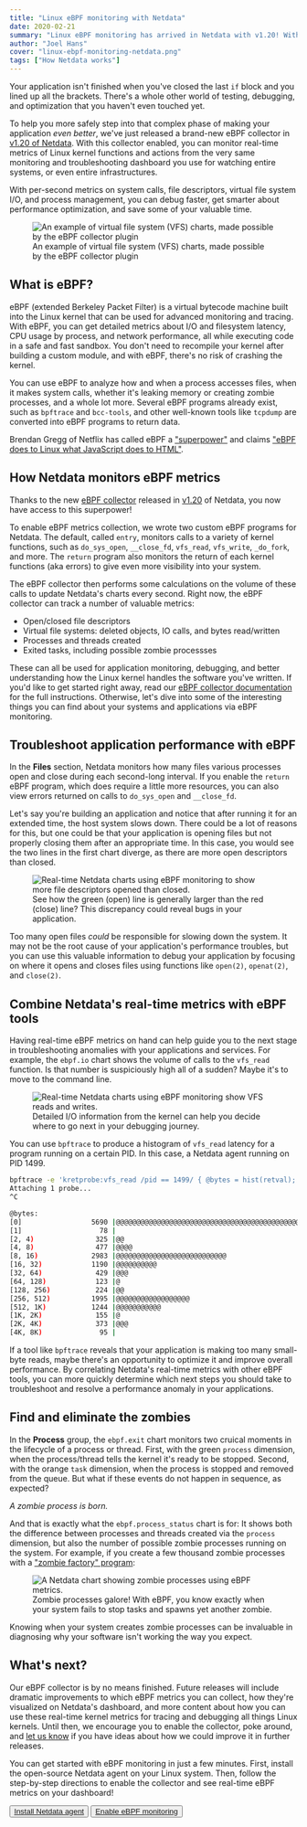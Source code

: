 ```yaml
---
title: "Linux eBPF monitoring with Netdata" 
date: 2020-02-21
summary: "Linux eBPF monitoring has arrived in Netdata with v1.20! With this new feature, you can monitor how the Linux kernel reacts to your applications for real-time tracing and debugging." 
author: "Joel Hans" 
cover: "linux-ebpf-monitoring-netdata.png" 
tags: ["How Netdata works"]
---
```


Your application isn't finished when you've closed the last `if` block and you lined up all the brackets. There's a
whole other world of testing, debugging, and optimization that you haven't even touched yet.

To help you more safely step into that complex phase of making your application _even better_, we've just released a
brand-new eBPF collector in [v1.20 of Netdata](https://blog.netdata.cloud/posts/release-1.20/). With this collector
enabled, you can monitor real-time metrics of Linux kernel functions and actions from the very same monitoring and
troubleshooting dashboard you use for watching entire systems, or even entire infrastructures.

With per-second metrics on system calls, file descriptors, virtual file system I/O, and process management, you can
debug faster, get smarter about performance optimization, and save some of your valuable time.

<!--more-->

<figure>
  <img src="/img/linux-ebpf-monitoring-netdata_01.png" alt="An example of virtual file system (VFS) charts, made possible by the eBPF collector plugin">
  <figcaption>An example of virtual file system (VFS) charts, made possible by the eBPF collector plugin</figcaption>
</figure>

## What is eBPF?

eBPF (extended Berkeley Packet Filter) is a virtual bytecode machine built into the Linux kernel that can be used for
advanced monitoring and tracing. With eBPF, you can get detailed metrics about I/O and filesystem latency, CPU usage by
process, and network performance, all while executing code in a safe and fast sandbox. You don't need to recompile your
kernel after building a custom module, and with eBPF, there's no risk of crashing the kernel.

You can use eBPF to analyze how and when a process accesses files, when it makes system calls, whether it's leaking
memory or creating zombie processes, and a whole lot more. Several eBPF programs already exist, such as `bpftrace` and
`bcc-tools`, and other well-known tools like `tcpdump` are converted into eBPF programs to return data.

Brendan Gregg of Netflix has called eBPF a
["superpower"](http://www.brendangregg.com/blog/2016-03-05/linux-bpf-superpowers.html) and claims ["eBPF does to Linux
what JavaScript does to HTML"](http://www.brendangregg.com/blog/2019-01-01/learn-ebpf-tracing.html).

## How Netdata monitors eBPF metrics

Thanks to the new [eBPF collector](https://docs.netdata.cloud/collectors/ebpf_process.plugin/) released in
[v1.20](https://blog.netdata.cloud/posts/release-1.20/) of Netdata, you now have access to this superpower!

To enable eBPF metrics collection, we wrote two custom eBPF programs for Netdata. The default, called `entry`, monitors
calls to a variety of kernel functions, such as `do_sys_open`, `__close_fd`, `vfs_read`, `vfs_write`, `_do_fork`, and
more. The `return` program also monitors the return of each kernel functions (aka errors) to give even more visibility
into your system.

The eBPF collector then performs some calculations on the volume of these calls to update Netdata's charts every second.
Right now, the eBPF collector can track a number of valuable metrics:

-   Open/closed file descriptors
-   Virtual file systems: deleted objects, IO calls, and bytes read/written
-   Processes and threads created
-   Exited tasks, including possible zombie processses

These can all be used for application monitoring, debugging, and better understanding how the Linux kernel handles the
software you've written. If you'd like to get started right away, read our [eBPF collector
documentation](https://docs.netdata.cloud/collectors/ebpf_process.plugin/) for the full instructions. Otherwise, let's
dive into some of the interesting things you can find about your systems and applications via eBPF monitoring.

## Troubleshoot application performance with eBPF

In the **Files** section, Netdata monitors how many files various processes open and close during each second-long
interval. If you enable the `return` eBPF program, which does require a little more resources, you can also view errors
returned on calls to `do_sys_open` and `__close_fd`. 

Let's say you're building an application and notice that after running it for an extended time, the host system slows
down. There could be a lot of reasons for this, but one could be that your application is opening files but not properly
closing them after an appropriate time. In this case, you would see the two lines in the first chart diverge, as there
are more open descriptors than closed.

<figure>
  <img src="/img/linux-ebpf-monitoring-netdata_02.png" alt="Real-time Netdata charts using eBPF monitoring to show more file descriptors opened than closed.">
  <figcaption>See how the green (open) line is generally larger than the red (close) line? This discrepancy could reveal bugs in your application.</figcaption>
</figure>

Too many open files _could_ be responsible for slowing down the system. It may not be the root cause of your
application's performance troubles, but you can use this valuable information to debug your application by focusing on
where it opens and closes files using functions like `open(2)`, `openat(2)`, and `close(2)`.

## Combine Netdata's real-time metrics with eBPF tools

Having real-time eBPF metrics on hand can help guide you to the next stage in troubleshooting anomalies with your
applications and services. For example, the `ebpf.io` chart shows the volume of calls to the `vfs_read` function. Is
that number is suspiciously high all of a sudden? Maybe it's to move to the command line.

<figure>
  <img src="/img/linux-ebpf-monitoring-netdata_03.png" alt="Real-time Netdata charts using eBPF monitoring show VFS reads and writes.">
  <figcaption>Detailed I/O information from the kernel can help you decide where to go next in your debugging journey.</figcaption>
</figure>

You can use `bpftrace` to produce a histogram of `vfs_read` latency for a program running on a certain PID. In this
case, a Netdata agent running on PID 1499.

```bash
bpftrace -e 'kretprobe:vfs_read /pid == 1499/ { @bytes = hist(retval); }'
Attaching 1 probe...
^C

@bytes: 
[0]                 5690 |@@@@@@@@@@@@@@@@@@@@@@@@@@@@@@@@@@@@@@@@@@@@@@@@@@@@|
[1]                   78 |                                                    |
[2, 4)               325 |@@                                                  |
[4, 8)               477 |@@@@                                                |
[8, 16)             2983 |@@@@@@@@@@@@@@@@@@@@@@@@@@@                         |
[16, 32)            1190 |@@@@@@@@@@                                          |
[32, 64)             429 |@@@                                                 |
[64, 128)            123 |@                                                   |
[128, 256)           224 |@@                                                  |
[256, 512)          1995 |@@@@@@@@@@@@@@@@@@                                  |
[512, 1K)           1244 |@@@@@@@@@@@                                         |
[1K, 2K)             155 |@                                                   |
[2K, 4K)             373 |@@@                                                 |
[4K, 8K)              95 |                                                    |
```

If a tool like `bpftrace` reveals that your application is making too many small-byte reads, maybe there's an
opportunity to optimize it and improve overall performance. By correlating Netdata's real-time metrics with other eBPF
tools, you can more quickly determine which next steps you should take to troubleshoot and resolve a performance anomaly
in your applications.

## Find and eliminate the zombies

In the **Process** group, the `ebpf.exit` chart monitors two cruical moments in the lifecycle of a process or thread.
First, with the green `process` dimension, when the process/thread tells the kernel it's ready to be stopped. Second,
with the orange `task` dimension, when the process is stopped and removed from the queue. But what if these events do
not happen in sequence, as expected?

_A zombie process is born._

And that is exactly what the `ebpf.process_status` chart is for: It shows both the difference between processes and
threads created via the `process` dimension, but also the number of possible zombie processes running on the system. For
example, if you create a few thousand zombie processes with a ["zombie factory"
program](https://www.refining-linux.org/archives/7-Dr.-Frankenlinux-or-how-to-create-zombie-processes.html):

<figure>
  <img src="/img/linux-ebpf-monitoring-netdata_04.png" alt="A Netdata chart showing zombie processes using eBPF metrics.">
  <figcaption>Zombie processes galore! With eBPF, you know exactly when your system fails to stop tasks and spawns yet another zombie.</figcaption>
</figure>

Knowing when your system creates zombie processes can be invaluable in diagnosing why your software isn't working the
way you expect.

## What's next?

Our eBPF  collector is by no means finished. Future releases will include dramatic improvements to which eBPF metrics
you can collect, how they're visualized on Netdata's dashboard, and more content about how you can use these real-time
kernel metrics for tracing and debugging all things Linux kernels. Until then, we encourage you to enable the collector,
poke around, and [let us
know](https://github.com/netdata/netdata/issues/new?labels=bug%2C+needs+triage&template=bug_report.md) if you have ideas
about how we could improve it in further releases.

You can get started with eBPF monitoring in just a few minutes. First, install the open-source Netdata agent on your
Linux system. Then, follow the step-by-step directions to enable the collector and see real-time eBPF metrics on your dashboard!

<div class="post-cta">
<button>
  <a href="https:/netdata.cloud/#installation">Install Netdata agent</a>
</button>
<button>
  <a href="https://docs.netdata.cloud/collectors/ebpf_process.plugin/">Enable eBPF monitoring</a>
</button>
</div>
